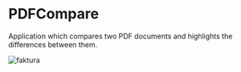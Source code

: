 # PDFCompare
Application which compares two PDF documents and highlights the differences between them.

![faktura](https://user-images.githubusercontent.com/73699210/202656498-ce7a0f21-7356-42d8-a821-7089c4bf132c.png)
